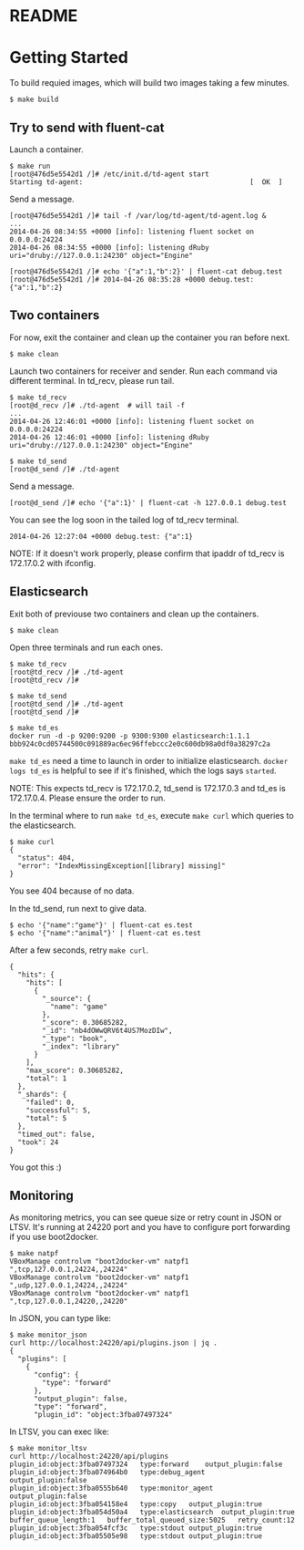 # README

# Getting Started
To build requied images, which will build two images taking a few minutes.
```
$ make build
```

## Try to send with fluent-cat
Launch a container.
```
$ make run
[root@476d5e5542d1 /]# /etc/init.d/td-agent start
Starting td-agent:                                         [  OK  ]
```

Send a message.
```
[root@476d5e5542d1 /]# tail -f /var/log/td-agent/td-agent.log &
...
2014-04-26 08:34:55 +0000 [info]: listening fluent socket on 0.0.0.0:24224
2014-04-26 08:34:55 +0000 [info]: listening dRuby uri="druby://127.0.0.1:24230" object="Engine"

[root@476d5e5542d1 /]# echo '{"a":1,"b":2}' | fluent-cat debug.test
[root@476d5e5542d1 /]# 2014-04-26 08:35:28 +0000 debug.test: {"a":1,"b":2}
```

## Two containers
For now, exit the container and clean up the container you ran before next.
```
$ make clean
```

Launch two containers for receiver and sender. Run each command via different terminal.
In td_recv, please run tail.
```
$ make td_recv
[root@d_recv /]# ./td-agent  # will tail -f
...
2014-04-26 12:46:01 +0000 [info]: listening fluent socket on 0.0.0.0:24224
2014-04-26 12:46:01 +0000 [info]: listening dRuby uri="druby://127.0.0.1:24230" object="Engine"

$ make td_send
[root@d_send /]# ./td-agent
```

Send a message.
```
[root@d_send /]# echo '{"a":1}' | fluent-cat -h 127.0.0.1 debug.test
```

You can see the log soon in the tailed log of td_recv terminal.
```
2014-04-26 12:27:04 +0000 debug.test: {"a":1}
```

NOTE: If it doesn't work properly, please confirm that ipaddr of td_recv is 172.17.0.2 with ifconfig.

## Elasticsearch
Exit both of previouse two containers and clean up the containers.
```
$ make clean
```

Open three terminals and run each ones.
```
$ make td_recv
[root@td_recv /]# ./td-agent
[root@td_recv /]# 

$ make td_send
[root@td_send /]# ./td-agent
[root@td_send /]# 

$ make td_es
docker run -d -p 9200:9200 -p 9300:9300 elasticsearch:1.1.1
bbb924c0cd05744500c091889ac6ec96ffebccc2e0c600db98a0df0a38297c2a
```

`make td_es` need a time to launch in order to initialize elasticsearch.
`docker logs td_es` is helpful to see if it's finished, which the logs says `started`.

NOTE: This expects td_recv is 172.17.0.2, td_send is 172.17.0.3 and td_es is 172.17.0.4. Please ensure the order to run.

In the terminal where to run `make td_es`, execute `make curl` which queries to the elasticsearch.
```
$ make curl
{
  "status": 404,
  "error": "IndexMissingException[[library] missing]"
}
```

You see 404 because of no data.

In the td_send, run next to give data.
```
$ echo '{"name":"game"}' | fluent-cat es.test
$ echo '{"name":"animal"}' | fluent-cat es.test
```

After a few seconds, retry `make curl`.
```
{
  "hits": {
    "hits": [
      {
        "_source": {
          "name": "game"
        },
        "_score": 0.30685282,
        "_id": "nb4dOWwQRV6t4US7MozDIw",
        "_type": "book",
        "_index": "library"
      }
    ],
    "max_score": 0.30685282,
    "total": 1
  },
  "_shards": {
    "failed": 0,
    "successful": 5,
    "total": 5
  },
  "timed_out": false,
  "took": 24
}
```

You got this :)

## Monitoring
As monitoring metrics, you can see queue size or retry count in JSON or LTSV.
It's running at 24220 port and you have to configure port forwarding if you use boot2docker.
```
$ make natpf
VBoxManage controlvm "boot2docker-vm" natpf1 ",tcp,127.0.0.1,24224,,24224"
VBoxManage controlvm "boot2docker-vm" natpf1 ",udp,127.0.0.1,24224,,24224"
VBoxManage controlvm "boot2docker-vm" natpf1 ",tcp,127.0.0.1,24220,,24220"
```

In JSON, you can type like:
```
$ make monitor_json
curl http://localhost:24220/api/plugins.json | jq .
{
  "plugins": [
    {
      "config": {
        "type": "forward"
      },
      "output_plugin": false,
      "type": "forward",
      "plugin_id": "object:3fba07497324"
```

In LTSV, you can exec like:
```
$ make monitor_ltsv
curl http://localhost:24220/api/plugins
plugin_id:object:3fba07497324   type:forward    output_plugin:false
plugin_id:object:3fba074964b0   type:debug_agent    output_plugin:false
plugin_id:object:3fba0555b640   type:monitor_agent  output_plugin:false
plugin_id:object:3fba054158e4   type:copy   output_plugin:true
plugin_id:object:3fba054d50a4   type:elasticsearch  output_plugin:true  buffer_queue_length:1   buffer_total_queued_size:5025   retry_count:12
plugin_id:object:3fba054fcf3c   type:stdout output_plugin:true
plugin_id:object:3fba05505e98   type:stdout output_plugin:true
```

